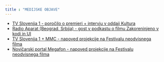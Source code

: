 ```yaml
---
title : "MEDIJSKE OBJAVE"
---
```


* <a href="https://365.rtvslo.si/arhiv/kultura/175022056" target="_blank"> TV Slovenija 1 - poročilo o premieri + intervju v oddaji Kultura </a>
* <a href="https://www.mixcloud.com/Sceniranje/265-nejc-trampuž-damjan-dobrila-art-intelligence/" target="_blank"> Radio Aparat (Beograd, Srbija) - gost v podkastu o filmu Zakoreninjeno v kodi in UI </a>
* <a href="https://www.rtvslo.si/kultura/film-in-tv/na-festivalu-neodvisnega-filma-jagodni-izbor-slovenske-neodvisne-produkcije/705563" target="_blank"> TV Slovenija 1 + MMC - napoved projekcije na Festivalu neodvisnega filma </a>
* <a href="https://megafon.si/kultura-vse/na-festivalu-neodvisnega-filma-jagodni-izbor-slovenske-neodvisne-filmske-produkcije/" target="_blank"> Novičarski portal Megafon - napoved projekcije na Festivalu neodvisnega filma</a>
